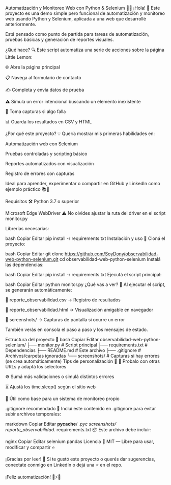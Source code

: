 Automatización y Monitoreo Web con Python & Selenium 🚀🐍
¡Hola! 👋 Este proyecto es una demo simple pero funcional de automatización y monitoreo web usando Python y Selenium, aplicada a una web que desarrollé anteriormente.

Está pensado como punto de partida para tareas de automatización, pruebas básicas y generación de reportes visuales.

¿Qué hace? 🔍
Este script automatiza una serie de acciones sobre la página Little Lemon:

🌐 Abre la página principal

📋 Navega al formulario de contacto

✍️ Completa y envía datos de prueba

⚠️ Simula un error intencional buscando un elemento inexistente

📸 Toma capturas si algo falla

📊 Guarda los resultados en CSV y HTML

¿Por qué este proyecto? 💡
Quería mostrar mis primeras habilidades en:

Automatización web con Selenium

Pruebas controladas y scripting básico

Reportes automatizados con visualización

Registro de errores con capturas

Ideal para aprender, experimentar o compartir en GitHub y LinkedIn como ejemplo práctico 📚💼

Requisitos 🛠️
Python 3.7 o superior

Microsoft Edge WebDriver
⚠️ No olvides ajustar la ruta del driver en el script monitor.py

Librerías necesarias:

bash
Copiar
Editar
pip install -r requirements.txt
Instalación y uso 🚀
Cloná el proyecto:

bash
Copiar
Editar
git clone https://github.com/SoyDony/observabilidad-web-python-selenium.git
cd observabilidad-web-python-selenium
Instalá las dependencias:

bash
Copiar
Editar
pip install -r requirements.txt
Ejecutá el script principal:

bash
Copiar
Editar
python monitor.py
¿Qué vas a ver? 👀
Al ejecutar el script, se generarán automáticamente:

📁 reporte_observabilidad.csv → Registro de resultados

📁 reporte_observabilidad.html → Visualización amigable en navegador

📁 screenshots/ → Capturas de pantalla si ocurre un error

También verás en consola el paso a paso y los mensajes de estado.

Estructura del proyecto 📂
bash
Copiar
Editar
observabilidad-web-python-selenium/
├── monitor.py            # Script principal
├── requirements.txt      # Dependencias
├── README.md             # Este archivo
├── .gitignore            # Archivos/carpetas ignoradas
└── screenshots/          # Capturas si hay errores (se crea automáticamente)
Tips de personalización 🎨
🔁 Probalo con otras URLs y adaptá los selectores

⚙️ Sumá más validaciones o simulá distintos errores

⏳ Ajustá los time.sleep() según el sitio web

🧩 Útil como base para un sistema de monitoreo propio

.gitignore recomendado 🧽
Incluí este contenido en .gitignore para evitar subir archivos temporales:

markdown
Copiar
Editar
__pycache__/
*.pyc
screenshots/
reporte_observabilidad.*
requirements.txt 📦
Este archivo debe incluir:

nginx
Copiar
Editar
selenium
pandas
Licencia 📄
MIT — Libre para usar, modificar y compartir ⭐

¡Gracias por leer! 🙌
Si te gustó este proyecto o querés dar sugerencias, conectate conmigo en LinkedIn o dejá una ⭐ en el repo.

¡Feliz automatización! 🧪⚡️🐍


